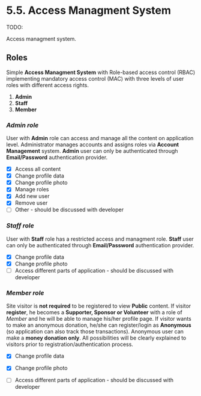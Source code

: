 # 5.5. Access Managment System

TODO:

Access managment system.

## Roles

Simple **Access Managment System** with Role-based access control \(RBAC\) implementing mandatory access control \(MAC\) with three levels of user roles with different access rights.

1. **Admin**
2. **Staff**
3. **Member**

### _Admin role_

User with **Admin** role can access and manage all the content on application level. Administrator manages accounts and assigns roles via **Account Management** system. **Admin** user can only be authenticated through **Email/Password** authentication provider.

* [x] Access all content
* [x] Change profile data
* [x] Change profile photo
* [x] Manage roles
* [x] Add new user
* [x] Remove user
* [ ] Other - should be discussed with developer

### _Staff role_

User with **Staff** role has a restricted access and managment role. **Staff** user can only be authenticated through **Email/Password** authentication provider.

* [x] Change profile data
* [x] Change profile photo
* [ ] Access different parts of application - should be discussed with developer

### _Member role_

Site visitor is **not required** to be registered to view **Public** content. If visitor **register**, he becomes a **Supporter, Sponsor or Volunteer** with a role of _Member_ and he will be able to manage his/her profile page. If visitor wants to make an anonymous donation, he/she can register/login as **Anonymous** \(so application can also track those transactions\). Anonymous user can make a **money donation only**. All possibilities will be clearly explained to visitors prior to registration/authentication process.

* [x] Change profile data
* [x] Change profile photo
* [ ] Access different parts of application - should be discussed with developer

